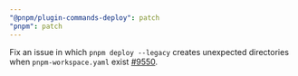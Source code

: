 ```yaml
---
"@pnpm/plugin-commands-deploy": patch
"pnpm": patch
---
```


Fix an issue in which `pnpm deploy --legacy` creates unexpected directories when `pnpm-workspace.yaml` exist [#9550](https://github.com/pnpm/pnpm/issues/9550).
